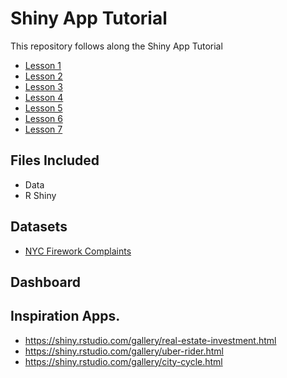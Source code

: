 # Shiny App Tutorial

This repository follows along the Shiny App Tutorial

- [Lesson 1](https://shiny.rstudio.com/tutorial/written-tutorial/lesson1/)
- [Lesson 2](https://shiny.rstudio.com/tutorial/written-tutorial/lesson2/)
- [Lesson 3](https://shiny.rstudio.com/tutorial/written-tutorial/lesson3/)
- [Lesson 4](https://shiny.rstudio.com/tutorial/written-tutorial/lesson4/)
- [Lesson 5](https://shiny.rstudio.com/tutorial/written-tutorial/lesson5/)
- [Lesson 6](https://shiny.rstudio.com/tutorial/written-tutorial/lesson6/)
- [Lesson 7](https://shiny.rstudio.com/tutorial/written-tutorial/lesson7/)

## Files Included

- Data
- R Shiny

## Datasets
- [NYC Firework Complaints](https://data.cityofnewyork.us/Social-Services/311-Fireworks-Complaints/g4u2-tvag)

## Dashboard





## Inspiration Apps.

- https://shiny.rstudio.com/gallery/real-estate-investment.html
- https://shiny.rstudio.com/gallery/uber-rider.html
- https://shiny.rstudio.com/gallery/city-cycle.html
